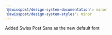 ```yaml
---
'@swisspost/design-system-documentation': minor
'@swisspost/design-system-styles': minor
---
```


Added Swiss Post Sans as the new default font
